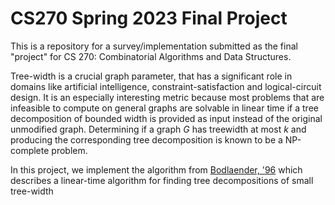 # CS270 Spring 2023 Final Project

This is a repository for a survey/implementation submitted as the final "project" for CS 270: Combinatorial Algorithms and Data Structures.

Tree-width is a crucial graph parameter, that has a significant role in domains like artificial intelligence, constraint-satisfaction and logical-circuit design. It is an especially interesting metric because most problems that are infeasible to compute on general graphs are solvable in linear time if a tree decomposition of bounded width is provided as input instead of the original unmodified graph. Determining if a graph $G$ has treewidth at most $k$ and producing the corresponding tree decomposition is known to be a NP-complete problem.

In this project, we implement the algorithm from [Bodlaender, '96](https://epubs.siam.org/doi/pdf/10.1137/S0097539793251219) which describes a linear-time algorithm for finding tree decompositions of small tree-width
